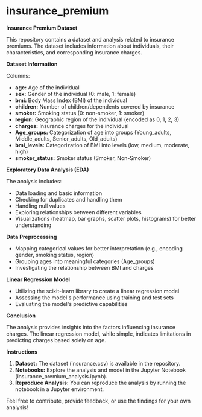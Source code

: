 # insurance_premium
 **Insurance Premium Dataset**

This repository contains a dataset and analysis related to insurance premiums. The dataset includes information about individuals, their characteristics, and corresponding insurance charges.

**Dataset Information**

Columns:
- **age:** Age of the individual
- **sex:** Gender of the individual (0: male, 1: female)
- **bmi:** Body Mass Index (BMI) of the individual
- **children:** Number of children/dependents covered by insurance
- **smoker:** Smoking status (0: non-smoker, 1: smoker)
- **region:** Geographic region of the individual (encoded as 0, 1, 2, 3)
- **charges:** Insurance charges for the individual
- **Age_groups:** Categorization of age into groups (Young_adults, Middle_adults, Senior_adults, Old_adults)
- **bmi_levels:** Categorization of BMI into levels (low, medium, moderate, high)
- **smoker_status:** Smoker status (Smoker, Non-Smoker)

**Exploratory Data Analysis (EDA)**

The analysis includes:
- Data loading and basic information
- Checking for duplicates and handling them
- Handling null values
- Exploring relationships between different variables
- Visualizations (heatmap, bar graphs, scatter plots, histograms) for better understanding

**Data Preprocessing**

- Mapping categorical values for better interpretation (e.g., encoding gender, smoking status, region)
- Grouping ages into meaningful categories (Age_groups)
- Investigating the relationship between BMI and charges

**Linear Regression Model**

- Utilizing the scikit-learn library to create a linear regression model
- Assessing the model's performance using training and test sets
- Evaluating the model's predictive capabilities

**Conclusion**

The analysis provides insights into the factors influencing insurance charges. The linear regression model, while simple, indicates limitations in predicting charges based solely on age.

**Instructions**

1. **Dataset:** The dataset (insurance.csv) is available in the repository.
2. **Notebooks:** Explore the analysis and model in the Jupyter Notebook (insurance_premium_analysis.ipynb).
3. **Reproduce Analysis:** You can reproduce the analysis by running the notebook in a Jupyter environment.

Feel free to contribute, provide feedback, or use the findings for your own analysis!
